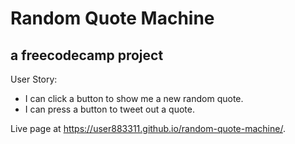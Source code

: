 # Random Quote Machine
## a freecodecamp project

User Story:
- I can click a button to show me a new random quote.
- I can press a button to tweet out a quote.

Live page at https://user883311.github.io/random-quote-machine/. 